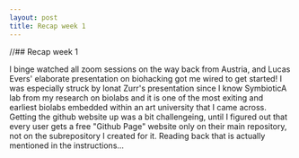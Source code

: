 ```yaml
---
layout: post
title: Recap week 1
---
```




//## Recap week 1

I binge watched all zoom sessions on the way back from Austria, and Lucas Evers' elaborate presentation on biohacking got me wired to get started! I was especially struck by Ionat Zurr's presentation since I know SymbioticA lab from my research on biolabs and it is one of the most exiting and earliest biolabs embedded within an art university that I came across. Getting the github website up was a bit challengeing, until I figured out that every user gets a free "Github Page" website only on their main repository, not on the subrepository I created for it. Reading back that is actually mentioned in the instructions...
